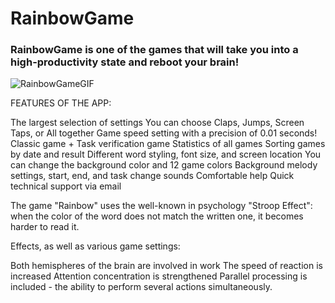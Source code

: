# RainbowGame

### RainbowGame is one of the games that will take you into a high-productivity state and reboot your brain!

![RainbowGameGIF](https://github.com/Slavk11/RainbowGame/assets/105375579/98722a6f-7dd2-48d4-8f1f-f7b20646c943)

FEATURES OF THE APP:

The largest selection of settings
You can choose Claps, Jumps, Screen Taps, or All together
Game speed setting with a precision of 0.01 seconds!
Classic game + Task verification game
Statistics of all games
Sorting games by date and result
Different word styling, font size, and screen location
You can change the background color and 12 game colors
Background melody settings, start, end, and task change sounds
Comfortable help
Quick technical support via email

The game "Rainbow" uses the well-known in psychology "Stroop Effect": when the color of the word does not match the written one, it becomes harder to read it.

Effects, as well as various game settings:

Both hemispheres of the brain are involved in work
The speed of reaction is increased
Attention concentration is strengthened
Parallel processing is included - the ability to perform several actions simultaneously.


